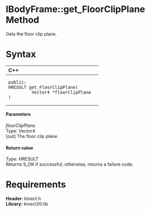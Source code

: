 IBodyFrame::get\_FloorClipPlane Method  
======================================  

Gets the floor clip plane. <span id="syntaxSection"></span>

Syntax  
======  

<table>
<colgroup>
<col width="100%" />
</colgroup>
<thead>
<tr class="header">
<th align="left">C++</th>
</tr>
</thead>
<tbody>
<tr class="odd">
<td align="left"><pre><code>public:  
HRESULT get_FloorClipPlane(  
         Vector4 *floorClipPlane  
)</code></pre></td>
</tr>
</tbody>
</table>

<span id="ID4EG"></span>
#### Parameters  

*floorClipPlane*    
Type: Vector4  
[out] The floor clip plane.  

<span id="ID4EP"></span>
#### Return value  

Type: HRESULT  
Returns S\_OK if successful; otherwise, returns a failure code.  

<span id="requirements"></span>

Requirements  
============  

**Header:** kinect.h  
**Library:** kinect20.lib  



<!--Please do not edit the data in the comment block below.-->
<!--
TOCTitle : get_FloorClipPlane Method
RLTitle : IBodyFrame::get_FloorClipPlane Method
KeywordK : get_FloorClipPlane method
KeywordK : IBodyFrame::get_FloorClipPlane method
KeywordF : IBodyFrame::get_FloorClipPlane
KeywordF : get_FloorClipPlane
KeywordF : Microsoft.Kinect.kinect.IBodyFrame.get_FloorClipPlane(Vector4@)
KeywordA : M:Microsoft.Kinect.kinect.IBodyFrame.get_FloorClipPlane(Vector4@)
AssetID : M:Microsoft.Kinect.kinect.IBodyFrame.get_FloorClipPlane(Vector4@)
Locale : en-us
CommunityContent : 1
APIType : Managed
APILocation : 
APIName : Microsoft.Kinect.kinect.IBodyFrame::get_FloorClipPlane
TargetOS : Windows
TopicType : kbSyntax
DevLang : C++
DocSet : K4Wv2
ProjType : K4Wv2Proj
Technology : Kinect for Windows
Product : Kinect for Windows SDK v2
productversion : 20
-->
